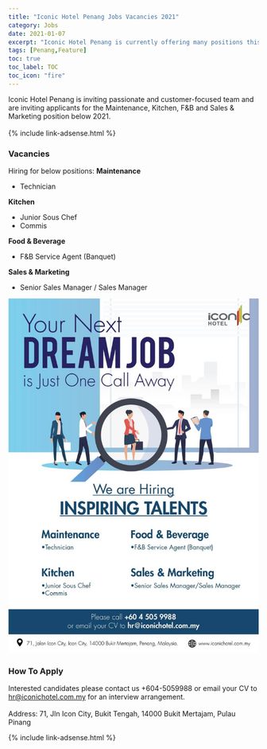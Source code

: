 ```yaml
---
title: "Iconic Hotel Penang Jobs Vacancies 2021" 
category: Jobs 
date: 2021-01-07
excerpt: "Iconic Hotel Penang is currently offering many positions this year 2021 for Maintenance, Kitchen, F&B and Sales & Marketing" 
tags: [Penang,Feature] 
toc: true 
toc_label: TOC 
toc_icon: "fire" 
--- 
```


Iconic Hotel Penang is inviting passionate and customer-focused team and are inviting applicants for the Maintenance, Kitchen, F&B and Sales & Marketing position below 2021.<br/><br/>
{% include link-adsense.html %}

### Vacancies
Hiring for below positions:
**Maintenance**
- Technician

**Kitchen**
- Junior Sous Chef
- Commis

**Food & Beverage**
- F&B Service Agent (Banquet)

**Sales & Marketing**
- Senior Sales Manager / Sales Manager

![Iconic Hotel Penang Jobs Vacancy 2021!](/assets/images/2021-01/iconic-hotel-penang-jobs-vacancies-2021.jpg "Iconic Hotel Penang Jobs Vacancy 2021")

### How To Apply
Interested candidates please contact us +604-5059988 or email your CV to
hr@iconichotel.com.my for an interview arrangement.
<br/><br/>
Address: 71, Jln Icon City, Bukit Tengah, 14000 Bukit Mertajam, Pulau Pinang

{% include link-adsense.html %} 